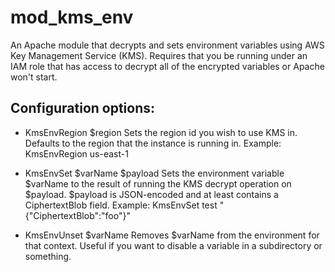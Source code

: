 # mod_kms_env

An Apache module that decrypts and sets environment variables using AWS Key Management Service (KMS).  Requires that you be running under an IAM role that has access to decrypt all of the encrypted variables or Apache won't start.

## Configuration options:

* KmsEnvRegion $region
Sets the region id you wish to use KMS in.  Defaults to the region that the instance is running in.
Example: KmsEnvRegion us-east-1

* KmsEnvSet $varName $payload
Sets the environment variable $varName to the result of running the KMS decrypt operation on $payload.
$payload is JSON-encoded and at least contains a CiphertextBlob field.
Example: KmsEnvSet test "{\"CiphertextBlob\":\"foo\"}"

* KmsEnvUnset $varName
Removes $varName from the environment for that context.  Useful if you want to disable a variable in a subdirectory or something.
